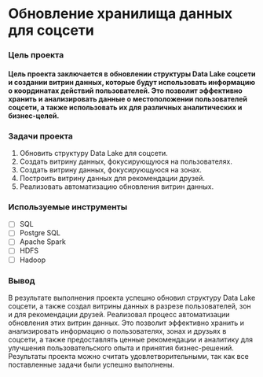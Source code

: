 # Обновление хранилища данных для соцсети

### Цель проекта

#### Цель проекта заключается в обновлении структуры Data Lake соцсети и создании витрин данных, которые будут использовать информацию о координатах действий пользователей. Это позволит эффективно хранить и анализировать данные о местоположении пользователей соцсети, а также использовать их для различных аналитических и бизнес-целей.

### Задачи проекта

1. Обновить структуру Data Lake для соцсети.
2. Создать витрину данных, фокусирующуюся на пользователях.
3. Создать витрину данных, фокусирующуюся на зонах.
4. Построить витрину данных для рекомендации друзей.
5. Реализовать автоматизацию обновления витрин данных.

### Используемые инструменты

- [ ] SQL
- [ ] Postgre SQL
- [ ] Apache Spark
- [ ] HDFS
- [ ] Hadoop

### Вывод

В результате выполнения проекта успешно обновил структуру Data Lake соцсети, а также создал витрины данных в разрезе пользователей, зон и для рекомендации друзей. Реализовал процесс автоматизации обновления этих витрин данных. Это позволит эффективно хранить и анализировать информацию о пользователях, зонах и друзьях в соцсети, а также предоставлять ценные рекомендации и аналитику для улучшения пользовательского опыта и принятия бизнес-решений. Результаты проекта можно считать удовлетворительными, так как все поставленные задачи были успешно выполнены.
